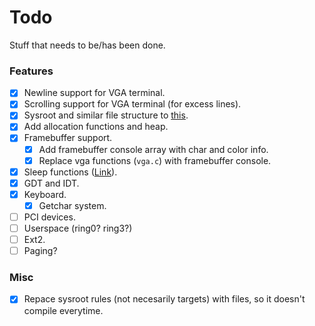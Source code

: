 
# Todo
Stuff that needs to be/has been done.

### Features
- [X] Newline support for VGA terminal.
- [X] Scrolling support for VGA terminal (for excess lines).
- [X] Sysroot and similar file structure to [this](https://wiki.osdev.org/Meaty_Skeleton#libc_and_libk_Design).
- [X] Add allocation functions and heap.
- [X] Framebuffer support.
    - [X] Add framebuffer console array with char and color info.
    - [X] Replace vga functions (`vga.c`) with framebuffer console.
- [X] Sleep functions ([Link](https://wiki.osdev.org/Programmable_Interval_Timer)).
- [X] GDT and IDT.
- [X] Keyboard.
    - [X] Getchar system.
- [ ] PCI devices.
- [ ] Userspace (ring0? ring3?)
- [ ] Ext2.
- [ ] Paging?

### Misc
- [X] Repace sysroot rules (not necesarily targets) with files, so it doesn't compile everytime.


